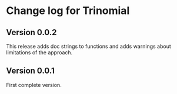 # Change log for Trinomial

## Version 0.0.2

This release adds doc strings to functions and adds warnings about
limitations of the approach.


## Version 0.0.1

First complete version.
